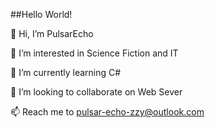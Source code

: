 ##Hello World!

👋 Hi, I’m PulsarEcho

👀 I’m interested in Science Fiction and IT

🌱 I’m currently learning C#

💞️ I’m looking to collaborate on Web Sever

📫 Reach me to pulsar-echo-zzy@outlook.com
